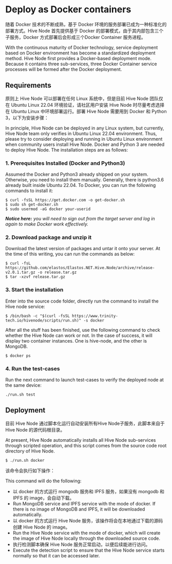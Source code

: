 # Deploy as Docker containers

随着 Docker 技术的不断成熟，基于 Docker 环境的服务部署已成为一种标准化的部署方式。Hive Node 首先提供基于 Docker 的部署模式，由于其内部包含三个子服务，Docker 方式部署后会形成三个Docker Container 服务进程。

With the continuous maturity of Docker technology, service deployment based on Docker environment has become a standardized deployment method. Hive Node first provides a Docker-based deployment mode. Because it contains three sub-services, three Docker Container service processes will be formed after the Docker deployment.

## Requirements

原则上 Hive Node 可以部署在任何 Linux 系统中，但是目前 Hive Node 团队仅在 Ubuntu Linux 22.04 环境验证，请社区用户安装 Hive Node 时尽量考虑选择在 Ubuntu Linux 中环境部署运行。部署 Hive Node 需要用到 Docker 和 Python 3，以下为安装步骤：

In principle, Hive Node can be deployed in any Linux system, but currently, Hive Node team only verifies in Ubuntu Linux 22.04 environment. Thus, please try to consider deploying and running in Ubuntu Linux environment when community users install Hive Node. Docker and Python 3 are needed to deploy Hive Node. The installation steps are as follows:

### 1. Prerequisites Installed (Docker and Python3)

Assumed the Docker and Python3 already shipped on your system. Otherwise, you need to install them manually. Generally, there is python3.6 already built inside Ubuntu 22.04. To Docker, you can run the following commands to install it:

```shell
$ curl -fsSL https://get.docker.com -o get-docker.sh
$ sudo sh get-docker.sh
$ sudo usermod -aG docker your-userid
```

_**Notice here:**_ _you will need to sign out from the target server and log in again to make Docker work effectively._

### 2. Download package and unzip it

Download the latest version of packages and untar it onto your server. At the time of this writing, you can run the commands as below:

```shell
$ curl -fsL https://github.com/elastos/Elastos.NET.Hive.Node/archive/release-v2.0.1.tar.gz -o release.tar.gz
$ tar -xzvf release.tar.gz 
```

### 3. Start the installation

Enter into the source code folder, directly run the command to install the Hive node service:

```shell
$ /bin/bash -c "$(curl -fsSL https://www.trinity-tech.io/hivenode/scripts/run.sh)" -s docker
```

After all the stuff has been finished, use the following command to check whether the Hive Node can work or not. In the case of success, it will display two container instances. One is hive-node, and the other is MongoDB.

```shell
$ docker ps
```

### 4. Run the test-cases

Run the next command to launch test-cases to verify the deployed node at the same device:

```shell
./run.sh test
```

## Deployment

目前 Hive Node 通过脚本化运行自动安装所有Hive Node子服务，此脚本来自于 Hive Node 的源代码根目录。

At present, Hive Node automatically installs all Hive Node sub-services through scripted operation, and this script comes from the source code root directory of Hive Node.

```shell
$ ./run.sh docker
```

该命令会执行如下操作：

This command will do the following:

* 以 docker 的方式运行 mongodb 服务和 IPFS 服务，如果没有 mongodb 和 IPFS 的 image，会自动下载。
* Run MongoDB service and IPFS service with the mode of docker. If there is no image of MongoDB and IPFS, it will be downloaded automatically.
* 以 docker 的方式运行 Hive Node 服务，该操作将会在本地通过下载的源码创建 Hive Node 的 image。
* Run the Hive Node service with the mode of docker, which will create the image of Hive Node locally through the downloaded source code.
* 执行检测脚本确保 Hive Node 服务正常启动，以便后续能进行访问。
* Execute the detection script to ensure that the Hive Node service starts normally so that it can be accessed later.
